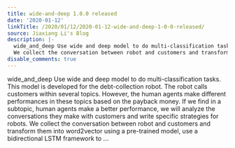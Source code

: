 ```yaml
---
title: wide-and-deep 1.0.0 released
date: '2020-01-12'
linkTitle: /2020/01/12/2020-01-12-wide-and-deep-1-0-0-released/
source: Jiaxiang Li's Blog
description: |-
  wide_and_deep Use wide and deep model to do multi-classification tasks. This model is developed for the debt-collection robot. The robot calls customers within several topics. However, the human agents make different performances in these topics based on the payback money. If we find in a subtopic, human agents make a better performance, we will analyze the conversations they make with customers and write specific strategies for robots.
  We collect the conversation between robot and customers and transform them into word2vector using a pre-trained model, use a bidirectional LSTM framework to ...
disable_comments: true
---
```

wide_and_deep Use wide and deep model to do multi-classification tasks. This model is developed for the debt-collection robot. The robot calls customers within several topics. However, the human agents make different performances in these topics based on the payback money. If we find in a subtopic, human agents make a better performance, we will analyze the conversations they make with customers and write specific strategies for robots.
We collect the conversation between robot and customers and transform them into word2vector using a pre-trained model, use a bidirectional LSTM framework to ...